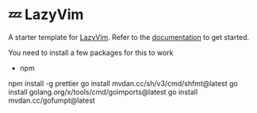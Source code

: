 # 💤 LazyVim

A starter template for [LazyVim](https://github.com/LazyVim/LazyVim).
Refer to the [documentation](https://lazyvim.github.io/installation) to get started.

You need to install a few packages for this to work

- npm

npm install -g prettier
go install mvdan.cc/sh/v3/cmd/shfmt@latest
go install golang.org/x/tools/cmd/goimports@latest
go install mvdan.cc/gofumpt@latest
